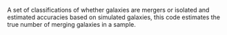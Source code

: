 A set of classifications of whether galaxies are mergers or isolated and
estimated accuracies based on simulated galaxies, this code estimates the true
number of merging galaxies in a sample.
